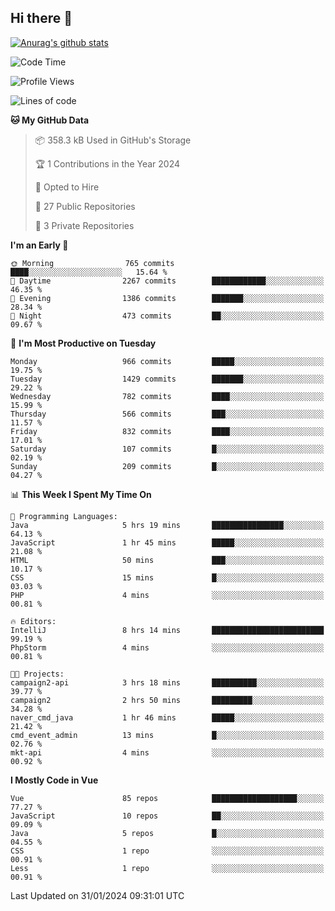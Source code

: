 ## Hi there 👋

[![Anurag's github stats](https://github-readme-stats.vercel.app/api?username=Songwonseok)](https://github.com/anuraghazra/github-readme-stats)



<!--START_SECTION:waka-->
![Code Time](http://img.shields.io/badge/Code%20Time-2%2C655%20hrs%2037%20mins-blue)

![Profile Views](http://img.shields.io/badge/Profile%20Views-2-blue)

![Lines of code](https://img.shields.io/badge/From%20Hello%20World%20I%27ve%20Written-34.8%20million%20lines%20of%20code-blue)

**🐱 My GitHub Data** 

> 📦 358.3 kB Used in GitHub's Storage 
 > 
> 🏆 1 Contributions in the Year 2024
 > 
> 💼 Opted to Hire
 > 
> 📜 27 Public Repositories 
 > 
> 🔑 3 Private Repositories 
 > 
**I'm an Early 🐤** 

```text
🌞 Morning                765 commits         ████░░░░░░░░░░░░░░░░░░░░░   15.64 % 
🌆 Daytime                2267 commits        ████████████░░░░░░░░░░░░░   46.35 % 
🌃 Evening                1386 commits        ███████░░░░░░░░░░░░░░░░░░   28.34 % 
🌙 Night                  473 commits         ██░░░░░░░░░░░░░░░░░░░░░░░   09.67 % 
```
📅 **I'm Most Productive on Tuesday** 

```text
Monday                   966 commits         █████░░░░░░░░░░░░░░░░░░░░   19.75 % 
Tuesday                  1429 commits        ███████░░░░░░░░░░░░░░░░░░   29.22 % 
Wednesday                782 commits         ████░░░░░░░░░░░░░░░░░░░░░   15.99 % 
Thursday                 566 commits         ███░░░░░░░░░░░░░░░░░░░░░░   11.57 % 
Friday                   832 commits         ████░░░░░░░░░░░░░░░░░░░░░   17.01 % 
Saturday                 107 commits         █░░░░░░░░░░░░░░░░░░░░░░░░   02.19 % 
Sunday                   209 commits         █░░░░░░░░░░░░░░░░░░░░░░░░   04.27 % 
```


📊 **This Week I Spent My Time On** 

```text
💬 Programming Languages: 
Java                     5 hrs 19 mins       ████████████████░░░░░░░░░   64.13 % 
JavaScript               1 hr 45 mins        █████░░░░░░░░░░░░░░░░░░░░   21.08 % 
HTML                     50 mins             ███░░░░░░░░░░░░░░░░░░░░░░   10.17 % 
CSS                      15 mins             █░░░░░░░░░░░░░░░░░░░░░░░░   03.03 % 
PHP                      4 mins              ░░░░░░░░░░░░░░░░░░░░░░░░░   00.81 % 

🔥 Editors: 
IntelliJ                 8 hrs 14 mins       █████████████████████████   99.19 % 
PhpStorm                 4 mins              ░░░░░░░░░░░░░░░░░░░░░░░░░   00.81 % 

🐱‍💻 Projects: 
campaign2-api            3 hrs 18 mins       ██████████░░░░░░░░░░░░░░░   39.77 % 
campaign2                2 hrs 50 mins       █████████░░░░░░░░░░░░░░░░   34.28 % 
naver_cmd_java           1 hr 46 mins        █████░░░░░░░░░░░░░░░░░░░░   21.42 % 
cmd_event_admin          13 mins             █░░░░░░░░░░░░░░░░░░░░░░░░   02.76 % 
mkt-api                  4 mins              ░░░░░░░░░░░░░░░░░░░░░░░░░   00.92 % 
```

**I Mostly Code in Vue** 

```text
Vue                      85 repos            ███████████████████░░░░░░   77.27 % 
JavaScript               10 repos            ██░░░░░░░░░░░░░░░░░░░░░░░   09.09 % 
Java                     5 repos             █░░░░░░░░░░░░░░░░░░░░░░░░   04.55 % 
CSS                      1 repo              ░░░░░░░░░░░░░░░░░░░░░░░░░   00.91 % 
Less                     1 repo              ░░░░░░░░░░░░░░░░░░░░░░░░░   00.91 % 
```




 Last Updated on 31/01/2024 09:31:01 UTC
<!--END_SECTION:waka-->
